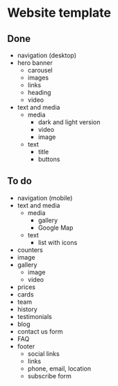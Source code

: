 # Website template

## Done
- navigation (desktop)
- hero banner
  - carousel
  - images
  - links
  - heading
  - video
- text and media
  - media
    - dark and light version
    - video
    - image
  - text
    - title
    - buttons

## To do

- navigation (mobile)
- text and media
  - media
    - gallery
    - Google Map
  - text
    - list with icons
- counters
- image
- gallery
  - image
  - video
- prices
- cards
- team
- history
- testimonials
- blog
- contact us form
- FAQ
- footer
  - social links
  - links
  - phone, email, location
  - subscribe form
